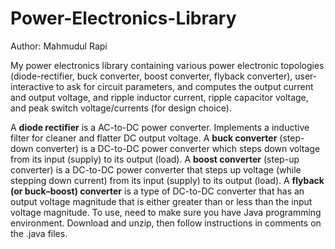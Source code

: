 # Power-Electronics-Library

Author: Mahmudul Rapi

My power electronics library containing various power electronic topologies (diode-rectifier, buck converter, boost converter, flyback converter), user-interactive to ask for circuit parameters, and computes the output current and output voltage, and ripple inductor current, ripple capacitor voltage, and peak switch voltage/currents (for design choice).

A **diode rectifier** is a AC-to-DC power converter. Implements a inductive filter for cleaner and flatter DC output voltage.
A **buck converter** (step-down converter) is a DC-to-DC power converter which steps down voltage from its input (supply) to its output (load).
A **boost converter** (step-up converter) is a DC-to-DC power converter that steps up voltage (while stepping down current) from its input (supply) to its output (load).
A **flyback (or buck–boost) converter** is a type of DC-to-DC converter that has an output voltage magnitude that is either greater than or less than the input voltage magnitude.
To use, need to make sure you have Java programming environment. Download and unzip, then follow instructions in comments on the .java files.
